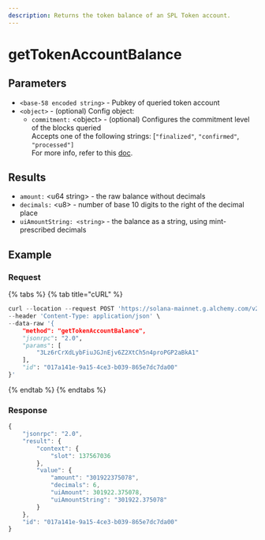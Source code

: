 ```yaml
---
description: Returns the token balance of an SPL Token account.
---
```


# getTokenAccountBalance

## **Parameters**

* `<base-58 encoded string>` - Pubkey of queried token account
* `<object>` - (optional) Config object:
  * `commitment:` \<object> - (optional) Configures the commitment level of the blocks queried\
    Accepts one of the following strings: \[`"finalized"`, `"confirmed"`, `"processed"]` \
    For more info, refer to this [doc](https://docs.solana.com/developing/clients/jsonrpc-api#configuring-state-commitment).

## **Results**

* `amount:` \<u64 string> - the raw balance without decimals
* `decimals:` \<u8> - number of base 10 digits to the right of the decimal place
* `uiAmountString: <string>` - the balance as a string, using mint-prescribed decimals

## Example&#x20;

### Request

{% tabs %}
{% tab title="cURL" %}
```python
curl --location --request POST 'https://solana-mainnet.g.alchemy.com/v2/alch-demo/' \
--header 'Content-Type: application/json' \
--data-raw '{
    "method": "getTokenAccountBalance",
    "jsonrpc": "2.0",
    "params": [
        "3Lz6rCrXdLybFiuJGJnEjv6Z2XtCh5n4proPGP2aBkA1"
    ],
    "id": "017a141e-9a15-4ce3-b039-865e7dc7da00"
}'
```
{% endtab %}
{% endtabs %}

### Response

```javascript
{
    "jsonrpc": "2.0",
    "result": {
        "context": {
            "slot": 137567036
        },
        "value": {
            "amount": "301922375078",
            "decimals": 6,
            "uiAmount": 301922.375078,
            "uiAmountString": "301922.375078"
        }
    },
    "id": "017a141e-9a15-4ce3-b039-865e7dc7da00"
}
```
